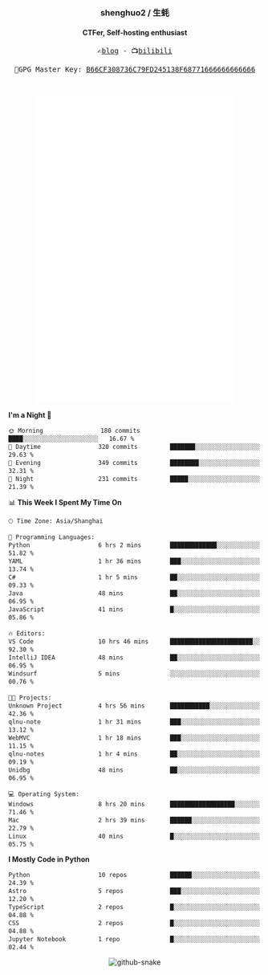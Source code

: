 <h3 align="center"> shenghuo2 / 生蚝 </h3>
<h4 align="center" >CTFer, Self-hosting enthusiast</h3>


<p align="center">
  <samp>
    ✍️<a href="https://blog.shenghuo2.top/">blog</a> -
    📺<a href="https://space.bilibili.com/85894935">bilibili</a>
  </samp>
</p>
<p align="center">
  <samp>
     🔐GPG Master Key: <a align="center" href="https://github.com/shenghuo2.gpg">B66CF308736C79FD245138F68771666666666666</a>
  </samp>
</p>
<br>
<p align="center">
  <a href="https://github.com/shenghuo2">
    <img width="400" align="top" src="https://github.com/shenghuo2/shenghuo2/blob/main/metrics.left.svg" />
  </a>
  <a href="https://github.com/shenghuo2">
    <img width="400" align="top" src="https://github.com/shenghuo2/shenghuo2/blob/main/metrics.right.svg" />
  </a>
</p>


<!--START_SECTION:waka-->
**I'm a Night 🦉** 

```text
🌞 Morning                180 commits         ████░░░░░░░░░░░░░░░░░░░░░   16.67 % 
🌆 Daytime                320 commits         ███████░░░░░░░░░░░░░░░░░░   29.63 % 
🌃 Evening                349 commits         ████████░░░░░░░░░░░░░░░░░   32.31 % 
🌙 Night                  231 commits         █████░░░░░░░░░░░░░░░░░░░░   21.39 % 
```


📊 **This Week I Spent My Time On** 

```text
🕑︎ Time Zone: Asia/Shanghai

💬 Programming Languages: 
Python                   6 hrs 2 mins        █████████████░░░░░░░░░░░░   51.82 % 
YAML                     1 hr 36 mins        ███░░░░░░░░░░░░░░░░░░░░░░   13.74 % 
C#                       1 hr 5 mins         ██░░░░░░░░░░░░░░░░░░░░░░░   09.33 % 
Java                     48 mins             ██░░░░░░░░░░░░░░░░░░░░░░░   06.95 % 
JavaScript               41 mins             █░░░░░░░░░░░░░░░░░░░░░░░░   05.86 % 

🔥 Editors: 
VS Code                  10 hrs 46 mins      ███████████████████████░░   92.30 % 
IntelliJ IDEA            48 mins             ██░░░░░░░░░░░░░░░░░░░░░░░   06.95 % 
Windsurf                 5 mins              ░░░░░░░░░░░░░░░░░░░░░░░░░   00.76 % 

🐱‍💻 Projects: 
Unknown Project          4 hrs 56 mins       ███████████░░░░░░░░░░░░░░   42.36 % 
qlnu-note                1 hr 31 mins        ███░░░░░░░░░░░░░░░░░░░░░░   13.12 % 
WebMVC                   1 hr 18 mins        ███░░░░░░░░░░░░░░░░░░░░░░   11.15 % 
qlnu-notes               1 hr 4 mins         ██░░░░░░░░░░░░░░░░░░░░░░░   09.19 % 
Unidbg                   48 mins             ██░░░░░░░░░░░░░░░░░░░░░░░   06.95 % 

💻 Operating System: 
Windows                  8 hrs 20 mins       ██████████████████░░░░░░░   71.46 % 
Mac                      2 hrs 39 mins       ██████░░░░░░░░░░░░░░░░░░░   22.79 % 
Linux                    40 mins             █░░░░░░░░░░░░░░░░░░░░░░░░   05.75 % 
```

**I Mostly Code in Python** 

```text
Python                   10 repos            ██████░░░░░░░░░░░░░░░░░░░   24.39 % 
Astro                    5 repos             ███░░░░░░░░░░░░░░░░░░░░░░   12.20 % 
TypeScript               2 repos             █░░░░░░░░░░░░░░░░░░░░░░░░   04.88 % 
CSS                      2 repos             █░░░░░░░░░░░░░░░░░░░░░░░░   04.88 % 
Jupyter Notebook         1 repo              █░░░░░░░░░░░░░░░░░░░░░░░░   02.44 % 
```




<!--END_SECTION:waka-->


<div align="center">
  <picture>
    <source media="(prefers-color-scheme: dark)" srcset="https://gist.githubusercontent.com/shenghuo2/bfce20b14ab0484cef03bae6e60e0b3a/raw/github-snake-dark.svg" />
    <source media="(prefers-color-scheme: light)" srcset="https://gist.githubusercontent.com/shenghuo2/bfce20b14ab0484cef03bae6e60e0b3a/raw/github-snake.svg" />
    <img alt="github-snake" src="https://gist.githubusercontent.com/shenghuo2/bfce20b14ab0484cef03bae6e60e0b3a/raw/github-snake.svg" />
  </picture>
</div>

<!--
**shenghuo2/shenghuo2** is a ✨ _special_ ✨ repository because its `README.md` (this file) appears on your GitHub profile.

Here are some ideas to get you started:

- 🔭 I’m currently working on ...
- 🌱 I’m currently learning ...
- 👯 I’m looking to collaborate on ...
- 🤔 I’m looking for help with ...
- 💬 Ask me about ...
- 📫 How to reach me: ...
- 😄 Pronouns: ...
- ⚡ Fun fact: ...
-->
